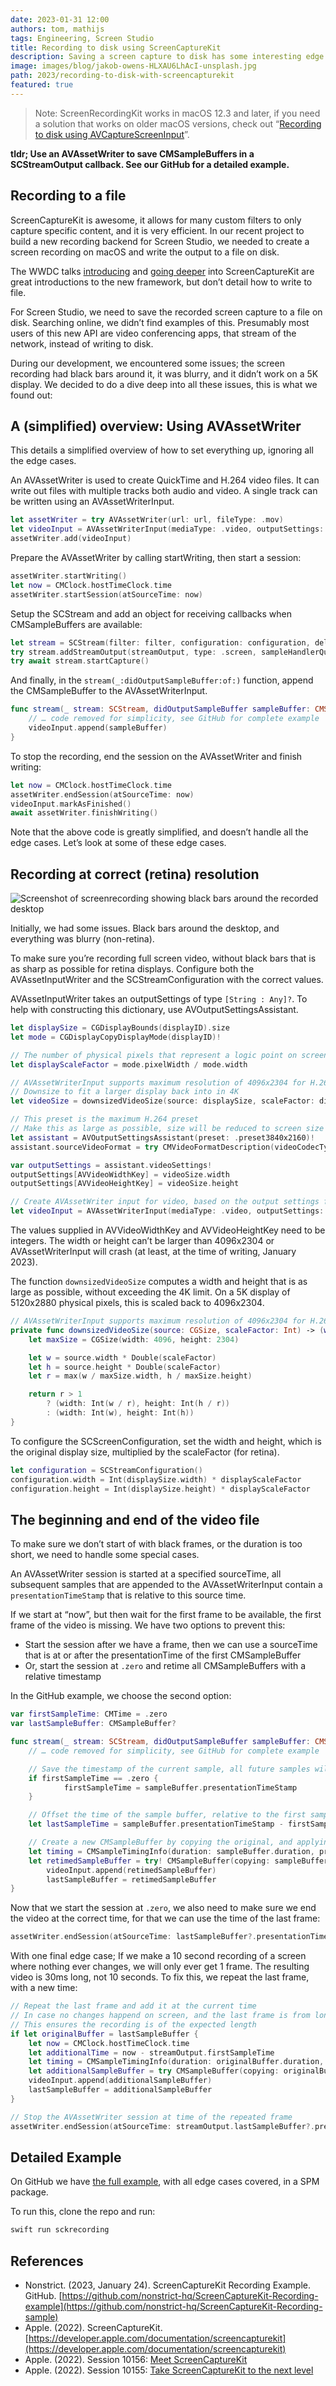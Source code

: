 ```yaml
---
date: 2023-01-31 12:00
authors: tom, mathijs
tags: Engineering, Screen Studio
title: Recording to disk using ScreenCaptureKit
description: Saving a screen capture to disk has some interesting edge cases when using ScreenCaptureKit. The documentation and WWDC videos don't really cover using the captured frame samples. We created an example.
image: images/blog/jakob-owens-HLXAU6LhAcI-unsplash.jpg
path: 2023/recording-to-disk-with-screencapturekit
featured: true
---
```


> Note: ScreenRecordingKit works in macOS 12.3 and later, if you need a solution that works on older macOS versions, check out “[Recording to disk using AVCaptureScreenInput](/blog/2023/recording-to-disk-with-avcapturescreeninput)”.

**tldr; Use an AVAssetWriter to save CMSampleBuffers in a SCStreamOutput callback. See our GitHub for a detailed example.**

## Recording to a file

ScreenCaptureKit is awesome, it allows for many custom filters to only capture specific content, and it is very efficient. In our recent project to build a new recording backend for Screen Studio, we needed to create a screen recording on macOS and write the output to a file on disk.

The WWDC talks [introducing](https://developer.apple.com/wwdc22/10156) and [going deeper](https://developer.apple.com/wwdc22/10155) into ScreenCaptureKit are great introductions to the new framework, but don’t detail how to write to file.

For Screen Studio, we need to save the recorded screen capture to a file on disk. Searching online, we didn’t find examples of this. Presumably most users of this new API are video conferencing apps, that stream of the network, instead of writing to disk.

During our development, we encountered some issues; the screen recording had black bars around it, it was blurry, and it didn’t work on a 5K display. We decided to do a dive deep into all these issues, this is what we found out:

## A (simplified) overview: Using AVAssetWriter

This details a simplified overview of how to set everything up, ignoring all the edge cases.

An AVAssetWriter is used to create QuickTime and H.264 video files. It can write out files with multiple tracks both audio and video. A single track can be written using an AVAssetWriterInput.

```swift
let assetWriter = try AVAssetWriter(url: url, fileType: .mov)
let videoInput = AVAssetWriterInput(mediaType: .video, outputSettings: nil)
assetWriter.add(videoInput)
```

Prepare the AVAssetWriter by calling startWriting, then start a session:

```swift
assetWriter.startWriting()
let now = CMClock.hostTimeClock.time
assetWriter.startSession(atSourceTime: now)
```

Setup the SCStream and add an object for receiving callbacks when CMSampleBuffers are available:

```swift
let stream = SCStream(filter: filter, configuration: configuration, delegate: **nil**)
try stream.addStreamOutput(streamOutput, type: .screen, sampleHandlerQueue: videoSampleBufferQueue)
try await stream.startCapture()
```

And finally, in the `stream(_:didOutputSampleBuffer:of:)` function, append the CMSampleBuffer to the AVAssetWriterInput.

```swift
func stream(_ stream: SCStream, didOutputSampleBuffer sampleBuffer: CMSampleBuffer, of type: SCStreamOutputType) {
    // … code removed for simplicity, see GitHub for complete example
    videoInput.append(sampleBuffer)
}
```

To stop the recording, end the session on the AVAssetWriter and finish writing:

```swift
let now = CMClock.hostTimeClock.time
assetWriter.endSession(atSourceTime: now)
videoInput.markAsFinished()
await assetWriter.finishWriting()
```

Note that the above code is greatly simplified, and doesn’t handle all the edge cases. Let’s look at some of these edge cases.

## Recording at correct (retina) resolution

![Screenshot of screenrecording showing black bars around the recorded desktop](/images/blog/recording-to-disk-with-screencapturekit-black-bars.png)
<figcaption>Initially, we had some issues. Black bars around the desktop, and everything was blurry (non-retina).</figcaption>

To make sure you’re recording full screen video, without black bars that is as sharp as possible for retina displays. Configure both the AVAssetInputWriter and the SCStreamConfiguration with the correct values.

AVAssetInputWriter takes an outputSettings of type `[String : Any]?`. To help with constructing this dictionary, use AVOutputSettingsAssistant.


```swift
let displaySize = CGDisplayBounds(displayID).size
let mode = CGDisplayCopyDisplayMode(displayID)!

// The number of physical pixels that represent a logic point on screen, currently 2 for MacBook Pro retina displays
let displayScaleFactor = mode.pixelWidth / mode.width

// AVAssetWriterInput supports maximum resolution of 4096x2304 for H.264
// Downsize to fit a larger display back into in 4K
let videoSize = downsizedVideoSize(source: displaySize, scaleFactor: displayScaleFactor)

// This preset is the maximum H.264 preset
// Make this as large as possible, size will be reduced to screen size by computed videoSize
let assistant = AVOutputSettingsAssistant(preset: .preset3840x2160)!
assistant.sourceVideoFormat = try CMVideoFormatDescription(videoCodecType: .h264 , width: videoSize.width, height: videoSize.height)

var outputSettings = assistant.videoSettings!
outputSettings[AVVideoWidthKey] = videoSize.width
outputSettings[AVVideoHeightKey] = videoSize.height

// Create AVAssetWriter input for video, based on the output settings from the Assistant
let videoInput = AVAssetWriterInput(mediaType: .video, outputSettings: outputSettings)
```

The values supplied in AVVideoWidthKey and AVVideoHeightKey need to be integers. The width or height can’t be larger than 4096x2304 or AVAssetWriterInput will crash (at least, at the time of writing, January 2023).

The function `downsizedVideoSize` computes a width and height that is as large as possible, without exceeding the 4K limit. On a 5K display of 5120x2880 physical pixels, this is scaled back to 4096x2304.

```swift
// AVAssetWriterInput supports maximum resolution of 4096x2304 for H.264
private func downsizedVideoSize(source: CGSize, scaleFactor: Int) -> (width: Int, height: Int) {
    let maxSize = CGSize(width: 4096, height: 2304)

    let w = source.width * Double(scaleFactor)
    let h = source.height * Double(scaleFactor)
    let r = max(w / maxSize.width, h / maxSize.height)

    return r > 1
        ? (width: Int(w / r), height: Int(h / r))
        : (width: Int(w), height: Int(h))
}
```

To configure the SCScreenConfiguration, set the width and height, which is the original display size, multiplied by the scaleFactor (for retina).

```swift
let configuration = SCStreamConfiguration()
configuration.width = Int(displaySize.width) * displayScaleFactor
configuration.height = Int(displaySize.height) * displayScaleFactor
```

## The beginning and end of the video file

To make sure we don’t start of with black frames, or the duration is too short, we need to handle some special cases.

An AVAssetWriter session is started at a specified sourceTime, all subsequent samples that are appended to the AVAssetWriterInput contain a `presentationTimeStamp` that is relative to this source time. 

If we start at “now”, but then wait for the first frame to be available, the first frame of the video is missing. We have two options to prevent this:

- Start the session after we have a frame, then we can use a sourceTime that is at or after the presentationTime of the first CMSampleBuffer
- Or, start the session at `.zero` and retime all CMSampleBuffers with a relative timestamp

In the GitHub example, we choose the second option:

```swift
var firstSampleTime: CMTime = .zero
var lastSampleBuffer: CMSampleBuffer?

func stream(_ stream: SCStream, didOutputSampleBuffer sampleBuffer: CMSampleBuffer, of type: SCStreamOutputType) {
    // … code removed for simplicity, see GitHub for complete example

    // Save the timestamp of the current sample, all future samples will be offset by this
    if firstSampleTime == .zero {
            firstSampleTime = sampleBuffer.presentationTimeStamp
    }

    // Offset the time of the sample buffer, relative to the first sample
    let lastSampleTime = sampleBuffer.presentationTimeStamp - firstSampleTime

    // Create a new CMSampleBuffer by copying the original, and applying the new presentationTimeStamp
    let timing = CMSampleTimingInfo(duration: sampleBuffer.duration, presentationTimeStamp: lastSampleTime, decodeTimeStamp: sampleBuffer.decodeTimeStamp)
    let retimedSampleBuffer = try! CMSampleBuffer(copying: sampleBuffer, withNewTiming: [timing])
        videoInput.append(retimedSampleBuffer)
        lastSampleBuffer = retimedSampleBuffer
}
```

Now that we start the session at `.zero`, we also need to make sure we end the video at the correct time, for that we can use the time of the last frame:

```swift
assetWriter.endSession(atSourceTime: lastSampleBuffer?.presentationTimeStamp ?? .zero)
```

With one final edge case; If we make a 10 second recording of a screen where nothing ever changes, we will only ever get 1 frame. The resulting video is 30ms long, not 10 seconds. To fix this, we repeat the last frame, with a new time:

```swift
// Repeat the last frame and add it at the current time
// In case no changes happend on screen, and the last frame is from long ago
// This ensures the recording is of the expected length
if let originalBuffer = lastSampleBuffer {
    let now = CMClock.hostTimeClock.time
    let additionalTime = now - streamOutput.firstSampleTime
    let timing = CMSampleTimingInfo(duration: originalBuffer.duration, presentationTimeStamp: additionalTime, decodeTimeStamp: originalBuffer.decodeTimeStamp)
    let additionalSampleBuffer = try CMSampleBuffer(copying: originalBuffer, withNewTiming: [timing])
    videoInput.append(additionalSampleBuffer)
    lastSampleBuffer = additionalSampleBuffer
}

// Stop the AVAssetWriter session at time of the repeated frame
assetWriter.endSession(atSourceTime: streamOutput.lastSampleBuffer?.presentationTimeStamp ?? .zero)
```

## Detailed Example

On GitHub we have [the full example](https://github.com/nonstrict-hq/ScreenCaptureKit-Recording-example), with all edge cases covered, in a SPM package.

To run this, clone the repo and run:

```swift
swift run sckrecording
```

## References

- Nonstrict. (2023, January 24). ScreenCaptureKit Recording Example. GitHub. [https://github.com/nonstrict-hq/ScreenCaptureKit-Recording-example](https://github.com/nonstrict-hq/ScreenCaptureKit-Recording-sample)
- Apple. (2022). ScreenCaptureKit. [https://developer.apple.com/documentation/screencapturekit](https://developer.apple.com/documentation/screencapturekit)
- Apple. (2022). Session 10156: [Meet ScreenCaptureKit](https://developer.apple.com/wwdc22/10156)
- Apple. (2022). Session 10155: [Take ScreenCaptureKit to the next level](https://developer.apple.com/wwdc22/10155)
